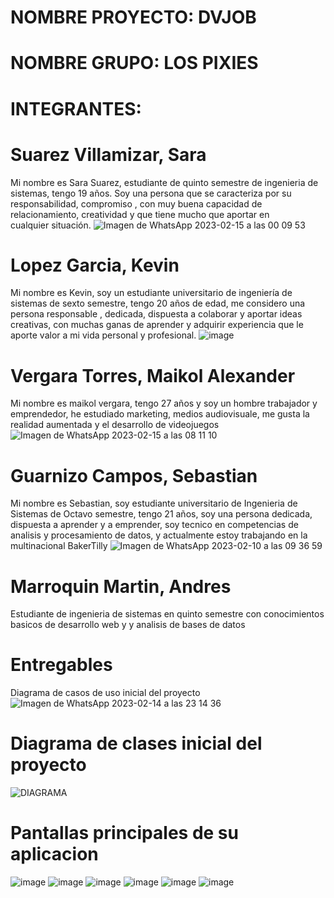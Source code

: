 # NOMBRE PROYECTO: DVJOB
# NOMBRE GRUPO:  LOS PIXIES
# INTEGRANTES:
# Suarez Villamizar, Sara
  Mi nombre es Sara Suarez, estudiante de quinto semestre de ingenieria de sistemas, tengo 19 años. Soy una persona que se caracteriza por su responsabilidad, compromiso , con muy buena capacidad de relacionamiento, creatividad y que tiene mucho que aportar en cualquier situación.
 ![Imagen de WhatsApp 2023-02-15 a las 00 09 53](https://user-images.githubusercontent.com/62730462/219035788-7b113b3b-14a6-4e39-bd1a-2f66fb44400c.jpg)
 
# Lopez Garcia, Kevin
  Mi nombre es Kevin, soy un estudiante universitario de ingeniería de sistemas de sexto semestre, tengo 20 años de edad, me considero una persona responsable , dedicada,    dispuesta a colaborar y aportar ideas creativas, con muchas ganas de aprender y adquirir experiencia que le aporte valor a mi vida personal y profesional.
  ![image](https://user-images.githubusercontent.com/62730462/219036379-0bee2212-c73c-4171-91a4-9bdd1107be9c.png)
  
# Vergara Torres, Maikol Alexander
  Mi nombre es maikol vergara, tengo 27 años y soy un hombre trabajador y emprendedor, he estudiado marketing, medios audiovisuale, me gusta la realidad aumentada y el   desarrollo de videojuegos
  ![Imagen de WhatsApp 2023-02-15 a las 08 11 10](https://user-images.githubusercontent.com/62730462/219036701-ce9d0edd-df21-4b2c-9d5c-268267016a0a.jpg)
  
# Guarnizo Campos, Sebastian 
  Mi nombre es Sebastian, soy estudiante universitario de Ingenieria de Sistemas de Octavo semestre, tengo 21 años, soy una persona dedicada, dispuesta a aprender y a emprender, soy tecnico en competencias de analisis y procesamiento de datos, y actualmente estoy trabajando en la multinacional BakerTilly
  ![Imagen de WhatsApp 2023-02-10 a las 09 36 59](https://user-images.githubusercontent.com/62730462/219037370-6fcf5747-1662-4214-b223-d4f9d28c61d8.jpg)
  
# Marroquin Martin, Andres
Estudiante de ingenieria de sistemas en quinto semestre con conocimientos basicos de desarrollo web y y analisis de bases de datos
  
# Entregables
 Diagrama de casos de uso inicial del proyecto
 ![Imagen de WhatsApp 2023-02-14 a las 23 14 36](https://user-images.githubusercontent.com/62730462/219038204-fc03056f-733a-4189-a34b-8c8a909a582f.jpg)
 
# Diagrama de clases inicial del proyecto
![DIAGRAMA](https://user-images.githubusercontent.com/62730462/219045197-8510edc4-5348-4704-8136-423c4574d6e7.png)


# Pantallas principales de su aplicacion
![image](https://user-images.githubusercontent.com/62730462/219045806-0ed6f46b-6d2d-44a2-a046-8b5925bb3851.png)
![image](https://user-images.githubusercontent.com/62730462/219045853-9d84e560-35fe-4456-a6b2-3b93f35d9b87.png)
![image](https://user-images.githubusercontent.com/62730462/219046157-56741d83-8b83-4870-b0e3-4b24b0d4c574.png)
![image](https://user-images.githubusercontent.com/62730462/219046232-09107660-3199-4dc6-961b-ae47288f31d0.png)
![image](https://user-images.githubusercontent.com/62730462/219046294-306e10ae-4d97-487b-8020-ff1dcfc923b4.png)
![image](https://user-images.githubusercontent.com/62730462/219046924-18bfc275-f32e-402a-a99e-767a8b26037a.png)

  
 

